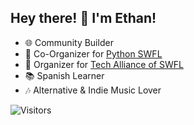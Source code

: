 ## Hey there! 👋 I'm Ethan!

- 🌐 Community Builder
- 🐍 Co-Organizer for [Python SWFL](https://www.meetup.com/pythonswfl/)
- 🚀 Organizer for [Tech Alliance of SWFL](https://www.meetup.com/techallianceswfl/)
- 📚 Spanish Learner
- 🎶 Alternative & Indie Music Lover

![Visitors](https://visitor-badge.laobi.icu/badge?page_id=ethanlanders&left_color=purple&right_color=green&left_text=Visitors)

